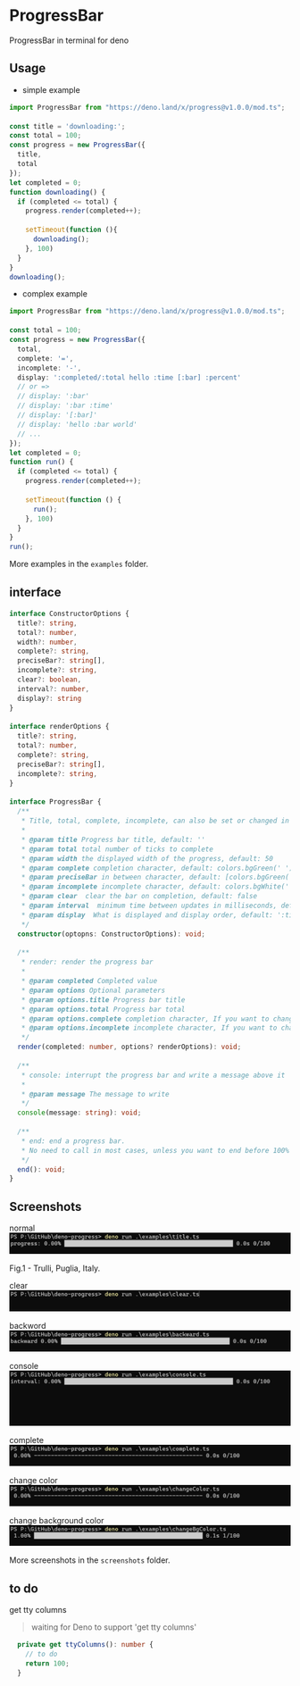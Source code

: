 # ProgressBar
ProgressBar in terminal for deno

## Usage  
* simple example
```ts
import ProgressBar from "https://deno.land/x/progress@v1.0.0/mod.ts";

const title = 'downloading:';
const total = 100;
const progress = new ProgressBar({
  title, 
  total
});
let completed = 0;
function downloading() {
  if (completed <= total) {
    progress.render(completed++);

    setTimeout(function (){
      downloading();
    }, 100)
  }
}
downloading();
```  
* complex example
```ts
import ProgressBar from "https://deno.land/x/progress@v1.0.0/mod.ts";

const total = 100;
const progress = new ProgressBar({
  total,
  complete: '=',
  incomplete: '-',
  display: ':completed/:total hello :time [:bar] :percent'
  // or => 
  // display: ':bar'
  // display: ':bar :time'
  // display: '[:bar]'
  // display: 'hello :bar world'
  // ...
});
let completed = 0;
function run() {
  if (completed <= total) {
    progress.render(completed++);

    setTimeout(function () {
      run();
    }, 100)
  }
}
run();
```
More examples in the `examples` folder.

## interface
```ts
interface ConstructorOptions {
  title?: string,
  total?: number,
  width?: number,
  complete?: string,
  preciseBar?: string[],
  incomplete?: string,
  clear?: boolean,
  interval?: number,
  display?: string
}

interface renderOptions {
  title?: string,
  total?: number,
  complete?: string,
  preciseBar?: string[],
  incomplete?: string,
}

interface ProgressBar {
  /**  
   * Title, total, complete, incomplete, can also be set or changed in the render method 
   * 
   * @param title Progress bar title, default: ''
   * @param total total number of ticks to complete
   * @param width the displayed width of the progress, default: 50
   * @param complete completion character, default: colors.bgGreen(' '), can use any string
   * @param preciseBar in between character, default: [colors.bgGreen(' ')], can use any string array
   * @param incomplete incomplete character, default: colors.bgWhite(' '), can use any string
   * @param clear  clear the bar on completion, default: false
   * @param interval  minimum time between updates in milliseconds, default: 16
   * @param display  What is displayed and display order, default: ':title :percent :bar :time :completed/:total'
   */
  constructor(optopns: ConstructorOptions): void;

  /**
   * render: render the progress bar
   * 
   * @param completed Completed value
   * @param options Optional parameters
   * @param options.title Progress bar title
   * @param options.total Progress bar total
   * @param options.complete completion character, If you want to change at a certain moment. For example, it turns red at 20%
   * @param options.incomplete incomplete character, If you want to change at a certain moment. For example, it turns red at 20%
   */
  render(completed: number, options? renderOptions): void;

  /**
   * console: interrupt the progress bar and write a message above it
   * 
   * @param message The message to write
   */
  console(message: string): void;

  /**
   * end: end a progress bar.
   * No need to call in most cases, unless you want to end before 100%
   */
  end(): void;
}
```  

## Screenshots

normal  
![normal](./screenshots/title.gif) 
<figcaption>Fig.1 - Trulli, Puglia, Italy.</figcaption> 

clear  
![clear](./screenshots/clear.gif) 

backword 
![backward](./screenshots/backward.gif)  

console 
![console](./screenshots/console.gif)  

complete 
![console](./screenshots/complete.gif)  

change color 
![console](./screenshots/changeColor.gif)  

change background color 
![console](./screenshots/changeBgColor.gif)

More screenshots in the `screenshots` folder.

## to do
get tty columns
> waiting for Deno to support 'get tty columns'
```ts
  private get ttyColumns(): number {
    // to do
    return 100;
  }
```